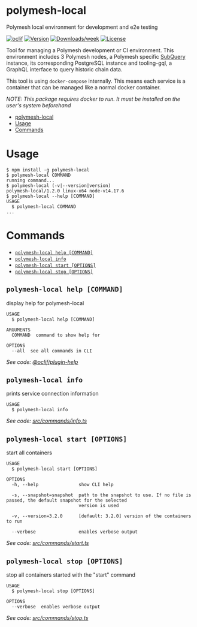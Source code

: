 # polymesh-local

Polymesh local environment for development and e2e testing

[![oclif](https://img.shields.io/badge/cli-oclif-brightgreen.svg)](https://oclif.io)
[![Version](https://img.shields.io/npm/v/polymesh-local.svg)](https://npmjs.org/package/polymesh-local)
[![Downloads/week](https://img.shields.io/npm/dw/polymesh-local.svg)](https://npmjs.org/package/polymesh-local)
[![License](https://img.shields.io/npm/l/polymesh-local.svg)](https://github.com/PolymathNetwork/polymesh-local/blob/master/package.json)

Tool for managing a Polymesh development or CI environment. This environment includes 3 Polymesh nodes, a Polymesh specific [SubQuery](https://subquery.network/) instance, its corresponding PostgreSQL instance and tooling-gql, a GraphQL interface to query historic chain data.

This tool is using `docker-compose` internally. This means each service is a container that can be managed like a normal docker container.

_NOTE: This package requires docker to run. It must be installed on the user's system beforehand_

<!-- toc -->
* [polymesh-local](#polymesh-local)
* [Usage](#usage)
* [Commands](#commands)
<!-- tocstop -->

# Usage

<!-- usage -->
```sh-session
$ npm install -g polymesh-local
$ polymesh-local COMMAND
running command...
$ polymesh-local (-v|--version|version)
polymesh-local/1.2.0 linux-x64 node-v14.17.6
$ polymesh-local --help [COMMAND]
USAGE
  $ polymesh-local COMMAND
...
```
<!-- usagestop -->

# Commands

<!-- commands -->
* [`polymesh-local help [COMMAND]`](#polymesh-local-help-command)
* [`polymesh-local info`](#polymesh-local-info)
* [`polymesh-local start [OPTIONS]`](#polymesh-local-start-options)
* [`polymesh-local stop [OPTIONS]`](#polymesh-local-stop-options)

## `polymesh-local help [COMMAND]`

display help for polymesh-local

```
USAGE
  $ polymesh-local help [COMMAND]

ARGUMENTS
  COMMAND  command to show help for

OPTIONS
  --all  see all commands in CLI
```

_See code: [@oclif/plugin-help](https://github.com/oclif/plugin-help/blob/v3.2.2/src/commands/help.ts)_

## `polymesh-local info`

prints service connection information

```
USAGE
  $ polymesh-local info
```

_See code: [src/commands/info.ts](https://github.com/PolymathNetwork/polymesh-local/blob/v1.2.0/src/commands/info.ts)_

## `polymesh-local start [OPTIONS]`

start all containers

```
USAGE
  $ polymesh-local start [OPTIONS]

OPTIONS
  -h, --help               show CLI help

  -s, --snapshot=snapshot  path to the snapshot to use. If no file is passed, the default snapshot for the selected
                           version is used

  -v, --version=3.2.0      [default: 3.2.0] version of the containers to run

  --verbose                enables verbose output
```

_See code: [src/commands/start.ts](https://github.com/PolymathNetwork/polymesh-local/blob/v1.2.0/src/commands/start.ts)_

## `polymesh-local stop [OPTIONS]`

stop all containers started with the "start" command

```
USAGE
  $ polymesh-local stop [OPTIONS]

OPTIONS
  --verbose  enables verbose output
```

_See code: [src/commands/stop.ts](https://github.com/PolymathNetwork/polymesh-local/blob/v1.2.0/src/commands/stop.ts)_
<!-- commandsstop -->

